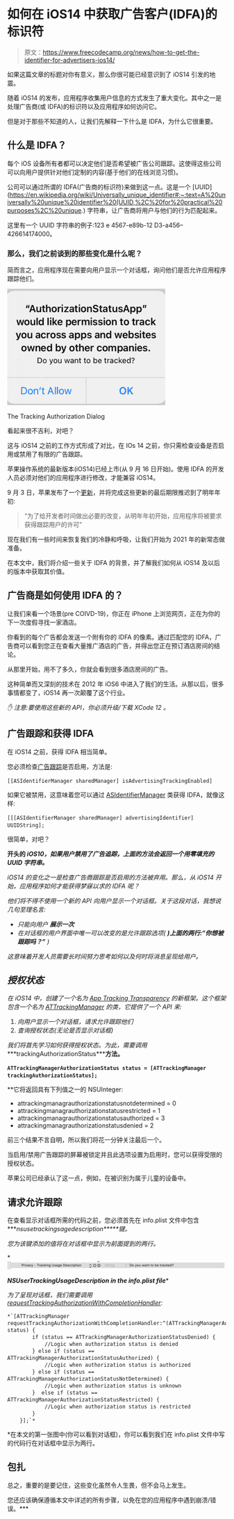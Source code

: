 # 如何在 iOS14 中获取广告客户(IDFA)的标识符

> 原文：<https://www.freecodecamp.org/news/how-to-get-the-identifier-for-advertisers-ios14/>

如果这篇文章的标题对你有意义，那么你很可能已经意识到了 iOS14 引发的地震。

随着 iOS14 的发布，应用程序收集用户信息的方式发生了重大变化。其中之一是处理广告商(或 IDFA)的标识符以及应用程序如何访问它。

但是对于那些不知道的人，让我们先解释一下什么是 IDFA，为什么它很重要。

## 什么是 IDFA？

每个 iOS 设备所有者都可以决定他们是否希望被广告公司跟踪。这使得这些公司可以向用户提供针对他们定制的内容(基于他们的在线浏览习惯)。

公司可以通过所谓的 IDFA(广告商的标识符)来做到这一点。这是一个 [UUID](https://en.wikipedia.org/wiki/Universally_unique_identifier#:~:text=A%20universally%20unique%20identifier%20(UUID,%2C%20for%20practical%20purposes%2C%20unique.) 字符串，让广告商将用户与他们的行为匹配起来。

这里有一个 UUID 字符串的例子:123 e 4567-e89b-12 D3-a456–426614174000。

### 那么，我们之前谈到的那些变化是什么呢？

简而言之，应用程序现在需要向用户显示一个对话框，询问他们是否允许应用程序跟踪他们。

![Screen-Shot-2020-09-17-at-22.35.25](img/cd545f2c996bea9d5677726f46faaec5.png)

The Tracking Authorization Dialog

看起来很不吉利，对吧？

这与 iOS14 之前的工作方式形成了对比，在 IOs 14 之前，你只需检查设备是否启用或禁用了有限的广告跟踪。

苹果操作系统的最新版本(iOS14)已经上市(从 9 月 16 日开始)。使用 IDFA 的开发人员必须对他们的应用程序进行修改，才能兼容 iOS14。

9 月 3 日，苹果发布了一个[更新](https://developer.apple.com/news/?id=hx9s63c5%27)，并将完成这些更新的最后期限推迟到了明年年初:

> “为了给开发者时间做出必要的改变，从明年年初开始，应用程序将被要求获得跟踪用户的许可”

现在我们有一些时间来恢复我们的冷静和呼吸，让我们开始为 2021 年的新常态做准备。

在本文中，我们将介绍一些关于 IDFA 的背景，并了解我们如何从 iOS14 及以后的版本中获取其价值。

## 广告商是如何使用 IDFA 的？

让我们来看一个场景(pre COIVD-19)，你正在 iPhone 上浏览网页，正在为你的下一次度假寻找一家酒店。

你看到的每个广告都会发送一个附有你的 IDFA 的像素。通过匹配您的 IDFA，广告商可以看到您正在查看大量推广酒店的广告，并得出您正在预订酒店房间的结论。

从那里开始，用不了多久，你就会看到很多酒店房间的广告。

这种简单而又深刻的技术在 2012 年 iOS6 中进入了我们的生活。从那以后，很多事情都变了，iOS14 再一次颠覆了这个行业。

**✋* 注意:*要使用这些新的 API，你必须升级/下载 XCode 12* 。*

## 广告跟踪和获得 IDFA

在 iOS14 之前，获得 IDFA 相当简单。

您必须检查[广告跟踪](https://developer.apple.com/documentation/adsupport/asidentifiermanager/1614148-isadvertisingtrackingenabled)是否启用，方法是:

`[[ASIdentifierManager sharedManager] isAdvertisingTrackingEnabled]`

如果它被禁用，这意味着您可以通过 [ASIdentifierManager](https://developer.apple.com/documentation/adsupport/asidentifiermanager) 类获得 IDFA，就像这样:

`[[[ASIdentifierManager sharedManager] advertisingIdentifier] UUIDString];`

很简单，对吧？

**开头的 *iOS10，如果用户禁用了广告追踪，上面的方法会返回一个用零填充的 UUID 字符串。***

*iOS14 的变化之一是检查广告商跟踪是否启用的方法被弃用。那么，从 iOS14 开始，应用程序如何才能获得梦寐以求的 IDFA 呢？*

*他们将不得不使用一个新的 API 向用户显示一个对话框。关于这段对话，我想说几句至理名言:*

*   *只能向用户 ****展示一次*****
*   *在对话框的用户界面中唯一可以改变的是允许跟踪选项( ****)上面的两行:“你想被跟踪吗？”**** )*

*这意味着开发人员需要长时间努力思考如何以及何时将消息呈现给用户。*

## *授权状态*

*在 iOS14 中，创建了一个名为 [App Tracking Transparency](https://developer.apple.com/documentation/apptrackingtransparency?language=objc) 的新框架。这个框架包含一个名为 [ATTrackingManager](https://developer.apple.com/documentation/apptrackingtransparency/attrackingmanager?language=objc) 的类，它提供了一个 API 来:*

1.  *向用户显示一个对话框，请求允许跟踪他们*
2.  *查询授权状态(无论是否显示对话框)*

*我们将首先学习如何获得授权状态。为此，需要调用****trackingAuthorizationStatus*****方法。**

**`ATTrackingManagerAuthorizationStatus status = [ATTrackingManager trackingAuthorizationStatus];`**

 **它将返回具有下列值之一的 NSUInteger:

*   attrackingmanagrauthorizationstatusnotdetermined = 0
*   attrackingmanagrauthorizationstatusrestricted = 1
*   attrackingmanagrauthorizationstatusauthorized = 3
*   attrackingmanagrauthorizationstatusdenied = 2

前三个结果不言自明，所以我们将花一分钟关注最后一个。

当启用/禁用广告跟踪的屏幕被锁定并且此选项设置为启用时，您可以获得受限的授权状态。

苹果公司已经承认了这一点，例如，在被识别为属于儿童的设备中。

## 请求允许跟踪

在查看显示对话框所需的代码之前，您必须首先在 info.plist 文件中包含****nsusetrackingsagedescription*****键。*

*您为该键添加的值将在对话框中显示为前面提到的两行。*

*![Screen-Shot-2020-09-17-at-22.29.31](img/53596017fc61e128971af5df762c086d.png)

***NSUserTrackingUsageDescription in the info.plist file**** 

*为了呈现对话框，我们需要调用[requestTrackingAuthorizationWithCompletionHandler](https://developer.apple.com/documentation/apptrackingtransparency/attrackingmanager/3547037-requesttrackingauthorizationwith?language=objc):*

```
*`[ATTrackingManager requestTrackingAuthorizationWithCompletionHandler:^(ATTrackingManagerAuthorizationStatus status) {
        if (status == ATTrackingManagerAuthorizationStatusDenied) {
            //Logic when authorization status is denied
        } else if (status == ATTrackingManagerAuthorizationStatusAuthorized) {
            //Logic when authorization status is authorized
        } else if (status == ATTrackingManagerAuthorizationStatusNotDetermined) {
            //Logic when authorization status is unknown
        }  else if (status == ATTrackingManagerAuthorizationStatusRestricted) {
            //Logic when authorization status is restricted
        }
    }];`* 
```

 *在本文的第一张图中(你可以看到对话框)，你可以看到我们在 info.plist 文件中写的代码行在对话框中显示为两行。

## 包扎

总之，重要的是要记住，这些变化虽然令人生畏，但不会马上发生。

您还应该确保遵循本文中详述的所有步骤，以免在您的应用程序中遇到崩溃/错误。***